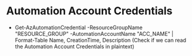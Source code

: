 # Automation Account Credentials

 - Get-AzAutomationCredential -ResourceGroupName "RESOURCE_GROUP" -AutomationAccountName "ACC_NAME" | Format-Table Name, CreationTime, Description (Check if we can read the Automation Account Credentials in plaintext)
